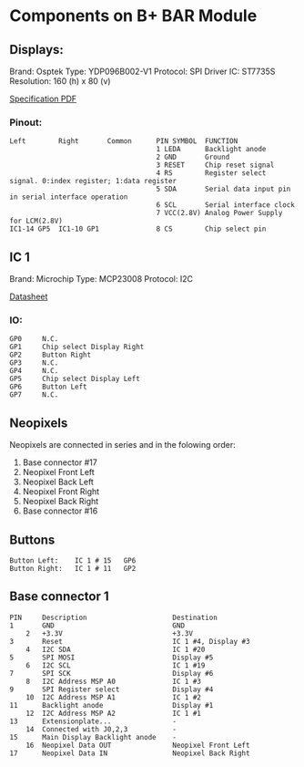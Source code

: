 # Components on B+ BAR Module

## Displays:

Brand: Osptek
Type: YDP096B002-V1
Protocol: SPI
Driver IC: ST7735S
Resolution: 160 (h) x 80 (v)

[Specification PDF](../Datasheets/YDP_096_B002_V1_8_P_b6210a13b6.pdf)

### Pinout:

```
Left		Right		Common		PIN SYMBOL	FUNCTION
									1 LEDA 		Backlight anode
									2 GND 		Ground
									3 RESET 	Chip reset signal
									4 RS 		Register select signal. 0:index register; 1:data register
									5 SDA 		Serial data input pin in serial interface operation
									6 SCL 		Serial interface clock
									7 VCC(2.8V)	Analog Power Supply for LCM(2.8V)
IC1-14 GP5	IC1-10 GP1				8 CS 		Chip select pin
```

## IC 1

Brand: Microchip 
Type: MCP23008
Protocol: I2C

[Datasheet](../Datasheets/MCP23008-MCP23S08-Data-Sheet-20001919F.pdf)

### IO:

```
GP0		N.C.
GP1		Chip select Display Right
GP2		Button Right
GP3		N.C.
GP4		N.C.
GP5		Chip select Display Left
GP6		Button Left
GP7		N.C.
```

## Neopixels

Neopixels are connected in series and in the folowing order:
1. Base connector #17
2. Neopixel Front Left
3. Neopixel Back Left
4. Neopixel Front Right
5. Neopixel	Back Right
6. Base connector #16

## Buttons

```
Button Left:	IC 1 # 15	GP6
Button Right:	IC 1 # 11	GP2
```

## Base connector 1

```
PIN		Description						Destination
1		GND								GND
	2	+3.3V							+3.3V
3		Reset							IC 1 #4, Display #3
	4	I2C SDA							IC 1 #20
5		SPI MOSI						Display #5
	6	I2C SCL							IC 1 #19
7		SPI SCK							Display #6
	8	I2C Address MSP A0				IC 1 #3
9		SPI Register select				Display #4
	10	I2C Address MSP A1				IC 1 #2
11		Backlight anode					Display #1
	12	I2C Address MSP A2				IC 1 #1
13		Extensionplate...				-
	14	Connected with J0,2,3			-
15		Main Display Backlight anode	-
	16	Neopixel Data OUT				Neopixel Front Left
17		Neopixel Data IN				Neopixel Back Right
```

